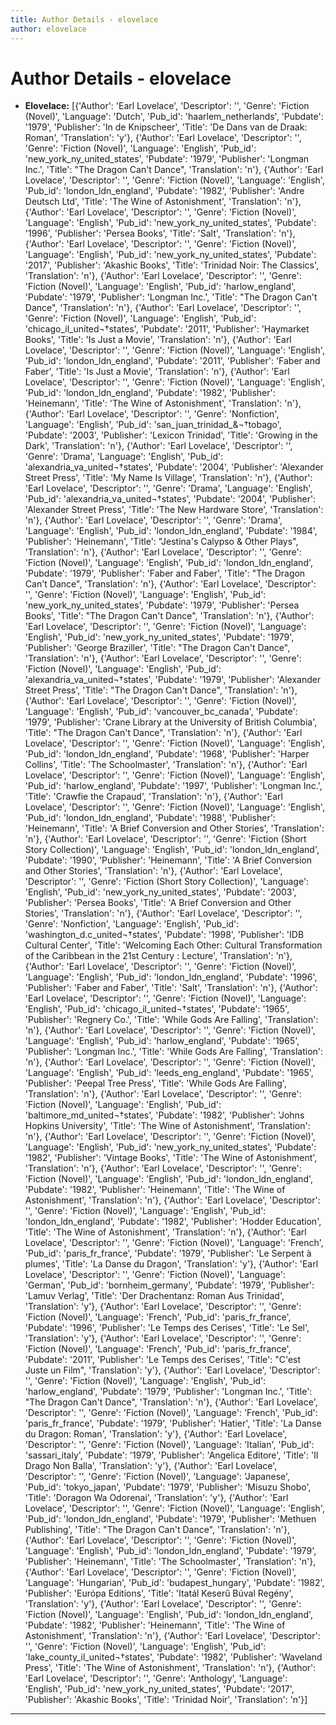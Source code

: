 ```yaml
---
title: Author Details - elovelace
author: elovelace
---
```


# Author Details - elovelace

<ul>
    <li><strong>Elovelace:</strong> [{'Author': 'Earl Lovelace', 'Descriptor': '', 'Genre': 'Fiction (Novel)', 'Language': 'Dutch', 'Pub_id': 'haarlem_netherlands', 'Pubdate': '1979', 'Publisher': 'In de Knipscheer', 'Title': 'De Dans van de Draak: Roman', 'Translation': 'y'}, {'Author': 'Earl Lovelace', 'Descriptor': '', 'Genre': 'Fiction (Novel)', 'Language': 'English', 'Pub_id': 'new_york_ny_united_states', 'Pubdate': '1979', 'Publisher': 'Longman Inc.', 'Title': "The Dragon Can't Dance", 'Translation': 'n'}, {'Author': 'Earl Lovelace', 'Descriptor': '', 'Genre': 'Fiction (Novel)', 'Language': 'English', 'Pub_id': 'london_ldn_england', 'Pubdate': '1982', 'Publisher': 'Andre Deutsch Ltd', 'Title': 'The Wine of Astonishment', 'Translation': 'n'}, {'Author': 'Earl Lovelace', 'Descriptor': '', 'Genre': 'Fiction (Novel)', 'Language': 'English', 'Pub_id': 'new_york_ny_united_states', 'Pubdate': '1996', 'Publisher': 'Persea Books', 'Title': 'Salt', 'Translation': 'n'}, {'Author': 'Earl Lovelace', 'Descriptor': '', 'Genre': 'Fiction (Novel)', 'Language': 'English', 'Pub_id': 'new_york_ny_united_states', 'Pubdate': '2017', 'Publisher': 'Akashic Books', 'Title': 'Trinidad Noir: The Classics', 'Translation': 'n'}, {'Author': 'Earl Lovelace', 'Descriptor': '', 'Genre': 'Fiction (Novel)', 'Language': 'English', 'Pub_id': 'harlow_england', 'Pubdate': '1979', 'Publisher': 'Longman Inc.', 'Title': "The Dragon Can't Dance", 'Translation': 'n'}, {'Author': 'Earl Lovelace', 'Descriptor': '', 'Genre': 'Fiction (Novel)', 'Language': 'English', 'Pub_id': 'chicago_il_united¬†states', 'Pubdate': '2011', 'Publisher': 'Haymarket Books', 'Title': 'Is Just a Movie', 'Translation': 'n'}, {'Author': 'Earl Lovelace', 'Descriptor': '', 'Genre': 'Fiction (Novel)', 'Language': 'English', 'Pub_id': 'london_ldn_england', 'Pubdate': '2011', 'Publisher': 'Faber and Faber', 'Title': 'Is Just a Movie', 'Translation': 'n'}, {'Author': 'Earl Lovelace', 'Descriptor': '', 'Genre': 'Fiction (Novel)', 'Language': 'English', 'Pub_id': 'london_ldn_england', 'Pubdate': '1982', 'Publisher': 'Heinemann', 'Title': 'The Wine of Astonishment', 'Translation': 'n'}, {'Author': 'Earl Lovelace', 'Descriptor': '', 'Genre': 'Nonfiction', 'Language': 'English', 'Pub_id': 'san_juan_trinidad_&¬†tobago', 'Pubdate': '2003', 'Publisher': 'Lexicon Trinidad', 'Title': 'Growing in the Dark', 'Translation': 'n'}, {'Author': 'Earl Lovelace', 'Descriptor': '', 'Genre': 'Drama', 'Language': 'English', 'Pub_id': 'alexandria_va_united¬†states', 'Pubdate': '2004', 'Publisher': 'Alexander Street Press', 'Title': 'My Name Is Village', 'Translation': 'n'}, {'Author': 'Earl Lovelace', 'Descriptor': '', 'Genre': 'Drama', 'Language': 'English', 'Pub_id': 'alexandria_va_united¬†states', 'Pubdate': '2004', 'Publisher': 'Alexander Street Press', 'Title': 'The New Hardware Store', 'Translation': 'n'}, {'Author': 'Earl Lovelace', 'Descriptor': '', 'Genre': 'Drama', 'Language': 'English', 'Pub_id': 'london_ldn_england', 'Pubdate': '1984', 'Publisher': 'Heinemann', 'Title': "Jestina's Calypso & Other Plays", 'Translation': 'n'}, {'Author': 'Earl Lovelace', 'Descriptor': '', 'Genre': 'Fiction (Novel)', 'Language': 'English', 'Pub_id': 'london_ldn_england', 'Pubdate': '1979', 'Publisher': 'Faber and Faber', 'Title': "The Dragon Can't Dance", 'Translation': 'n'}, {'Author': 'Earl Lovelace', 'Descriptor': '', 'Genre': 'Fiction (Novel)', 'Language': 'English', 'Pub_id': 'new_york_ny_united_states', 'Pubdate': '1979', 'Publisher': 'Persea Books', 'Title': "The Dragon Can't Dance", 'Translation': 'n'}, {'Author': 'Earl Lovelace', 'Descriptor': '', 'Genre': 'Fiction (Novel)', 'Language': 'English', 'Pub_id': 'new_york_ny_united_states', 'Pubdate': '1979', 'Publisher': 'George Braziller', 'Title': "The Dragon Can't Dance", 'Translation': 'n'}, {'Author': 'Earl Lovelace', 'Descriptor': '', 'Genre': 'Fiction (Novel)', 'Language': 'English', 'Pub_id': 'alexandria_va_united¬†states', 'Pubdate': '1979', 'Publisher': 'Alexander Street Press', 'Title': "The Dragon Can't Dance", 'Translation': 'n'}, {'Author': 'Earl Lovelace', 'Descriptor': '', 'Genre': 'Fiction (Novel)', 'Language': 'English', 'Pub_id': 'vancouver_bc_canada', 'Pubdate': '1979', 'Publisher': 'Crane Library at the University of British Columbia', 'Title': "The Dragon Can't Dance", 'Translation': 'n'}, {'Author': 'Earl Lovelace', 'Descriptor': '', 'Genre': 'Fiction (Novel)', 'Language': 'English', 'Pub_id': 'london_ldn_england', 'Pubdate': '1968', 'Publisher': 'Harper Collins', 'Title': 'The Schoolmaster', 'Translation': 'n'}, {'Author': 'Earl Lovelace', 'Descriptor': '', 'Genre': 'Fiction (Novel)', 'Language': 'English', 'Pub_id': 'harlow_england', 'Pubdate': '1997', 'Publisher': 'Longman Inc.', 'Title': 'Crawfie the Crapaud', 'Translation': 'n'}, {'Author': 'Earl Lovelace', 'Descriptor': '', 'Genre': 'Fiction (Novel)', 'Language': 'English', 'Pub_id': 'london_ldn_england', 'Pubdate': '1988', 'Publisher': 'Heinemann', 'Title': 'A Brief Conversion and Other Stories', 'Translation': 'n'}, {'Author': 'Earl Lovelace', 'Descriptor': '', 'Genre': 'Fiction (Short Story Collection)', 'Language': 'English', 'Pub_id': 'london_ldn_england', 'Pubdate': '1990', 'Publisher': 'Heinemann', 'Title': 'A Brief Conversion and Other Stories', 'Translation': 'n'}, {'Author': 'Earl Lovelace', 'Descriptor': '', 'Genre': 'Fiction (Short Story Collection)', 'Language': 'English', 'Pub_id': 'new_york_ny_united_states', 'Pubdate': '2003', 'Publisher': 'Persea Books', 'Title': 'A Brief Conversion and Other Stories', 'Translation': 'n'}, {'Author': 'Earl Lovelace', 'Descriptor': '', 'Genre': 'Nonfiction', 'Language': 'English', 'Pub_id': 'washington_d.c_united¬†states', 'Pubdate': '1998', 'Publisher': 'IDB Cultural Center', 'Title': 'Welcoming Each Other: Cultural Transformation of the Caribbean in the 21st Century : Lecture', 'Translation': 'n'}, {'Author': 'Earl Lovelace', 'Descriptor': '', 'Genre': 'Fiction (Novel)', 'Language': 'English', 'Pub_id': 'london_ldn_england', 'Pubdate': '1996', 'Publisher': 'Faber and Faber', 'Title': 'Salt', 'Translation': 'n'}, {'Author': 'Earl Lovelace', 'Descriptor': '', 'Genre': 'Fiction (Novel)', 'Language': 'English', 'Pub_id': 'chicago_il_united¬†states', 'Pubdate': '1965', 'Publisher': 'Regnery Co.', 'Title': 'While Gods Are Falling', 'Translation': 'n'}, {'Author': 'Earl Lovelace', 'Descriptor': '', 'Genre': 'Fiction (Novel)', 'Language': 'English', 'Pub_id': 'harlow_england', 'Pubdate': '1965', 'Publisher': 'Longman Inc.', 'Title': 'While Gods Are Falling', 'Translation': 'n'}, {'Author': 'Earl Lovelace', 'Descriptor': '', 'Genre': 'Fiction (Novel)', 'Language': 'English', 'Pub_id': 'leeds_eng_england', 'Pubdate': '1965', 'Publisher': 'Peepal Tree Press', 'Title': 'While Gods Are Falling', 'Translation': 'n'}, {'Author': 'Earl Lovelace', 'Descriptor': '', 'Genre': 'Fiction (Novel)', 'Language': 'English', 'Pub_id': 'baltimore_md_united¬†states', 'Pubdate': '1982', 'Publisher': 'Johns Hopkins University', 'Title': 'The Wine of Astonishment', 'Translation': 'n'}, {'Author': 'Earl Lovelace', 'Descriptor': '', 'Genre': 'Fiction (Novel)', 'Language': 'English', 'Pub_id': 'new_york_ny_united_states', 'Pubdate': '1982', 'Publisher': 'Vintage Books', 'Title': 'The Wine of Astonishment', 'Translation': 'n'}, {'Author': 'Earl Lovelace', 'Descriptor': '', 'Genre': 'Fiction (Novel)', 'Language': 'English', 'Pub_id': 'london_ldn_england', 'Pubdate': '1982', 'Publisher': 'Heinemann', 'Title': 'The Wine of Astonishment', 'Translation': 'n'}, {'Author': 'Earl Lovelace', 'Descriptor': '', 'Genre': 'Fiction (Novel)', 'Language': 'English', 'Pub_id': 'london_ldn_england', 'Pubdate': '1982', 'Publisher': 'Hodder Education', 'Title': 'The Wine of Astonishment', 'Translation': 'n'}, {'Author': 'Earl Lovelace', 'Descriptor': '', 'Genre': 'Fiction (Novel)', 'Language': 'French', 'Pub_id': 'paris_fr_france', 'Pubdate': '1979', 'Publisher': 'Le Serpent à plumes', 'Title': 'La Danse du Dragon', 'Translation': 'y'}, {'Author': 'Earl Lovelace', 'Descriptor': '', 'Genre': 'Fiction (Novel)', 'Language': 'German', 'Pub_id': 'bornheim_germany', 'Pubdate': '1979', 'Publisher': 'Lamuv Verlag', 'Title': 'Der Drachentanz: Roman Aus Trinidad', 'Translation': 'y'}, {'Author': 'Earl Lovelace', 'Descriptor': '', 'Genre': 'Fiction (Novel)', 'Language': 'French', 'Pub_id': 'paris_fr_france', 'Pubdate': '1996', 'Publisher': 'Le Temps des Cerises', 'Title': 'Le Sel', 'Translation': 'y'}, {'Author': 'Earl Lovelace', 'Descriptor': '', 'Genre': 'Fiction (Novel)', 'Language': 'French', 'Pub_id': 'paris_fr_france', 'Pubdate': '2011', 'Publisher': 'Le Temps des Cerises', 'Title': "C'est Juste un Film", 'Translation': 'y'}, {'Author': 'Earl Lovelace', 'Descriptor': '', 'Genre': 'Fiction (Novel)', 'Language': 'English', 'Pub_id': 'harlow_england', 'Pubdate': '1979', 'Publisher': 'Longman Inc.', 'Title': "The Dragon Can't Dance", 'Translation': 'n'}, {'Author': 'Earl Lovelace', 'Descriptor': '', 'Genre': 'Fiction (Novel)', 'Language': 'French', 'Pub_id': 'paris_fr_france', 'Pubdate': '1979', 'Publisher': 'Hatier', 'Title': 'La Danse du Dragon: Roman', 'Translation': 'y'}, {'Author': 'Earl Lovelace', 'Descriptor': '', 'Genre': 'Fiction (Novel)', 'Language': 'Italian', 'Pub_id': 'sassari_italy', 'Pubdate': '1979', 'Publisher': 'Angelica Editore', 'Title': 'Il Drago Non Balla', 'Translation': 'y'}, {'Author': 'Earl Lovelace', 'Descriptor': '', 'Genre': 'Fiction (Novel)', 'Language': 'Japanese', 'Pub_id': 'tokyo_japan', 'Pubdate': '1979', 'Publisher': 'Misuzu Shobo', 'Title': 'Doragon Wa Odorenai', 'Translation': 'y'}, {'Author': 'Earl Lovelace', 'Descriptor': '', 'Genre': 'Fiction (Novel)', 'Language': 'English', 'Pub_id': 'london_ldn_england', 'Pubdate': '1979', 'Publisher': 'Methuen Publishing', 'Title': "The Dragon Can't Dance", 'Translation': 'n'}, {'Author': 'Earl Lovelace', 'Descriptor': '', 'Genre': 'Fiction (Novel)', 'Language': 'English', 'Pub_id': 'london_ldn_england', 'Pubdate': '1979', 'Publisher': 'Heinemann', 'Title': 'The Schoolmaster', 'Translation': 'n'}, {'Author': 'Earl Lovelace', 'Descriptor': '', 'Genre': 'Fiction (Novel)', 'Language': 'Hungarian', 'Pub_id': 'budapest_hungary', 'Pubdate': '1982', 'Publisher': 'Európa Editions', 'Title': 'Itatál Keserű Búval Regény', 'Translation': 'y'}, {'Author': 'Earl Lovelace', 'Descriptor': '', 'Genre': 'Fiction (Novel)', 'Language': 'English', 'Pub_id': 'london_ldn_england', 'Pubdate': '1982', 'Publisher': 'Heinemann', 'Title': 'The Wine of Astonishment', 'Translation': 'n'}, {'Author': 'Earl Lovelace', 'Descriptor': '', 'Genre': 'Fiction (Novel)', 'Language': 'English', 'Pub_id': 'lake_county_il_united¬†states', 'Pubdate': '1982', 'Publisher': 'Waveland Press', 'Title': 'The Wine of Astonishment', 'Translation': 'n'}, {'Author': 'Earl Lovelace', 'Descriptor': '', 'Genre': 'Anthology', 'Language': 'English', 'Pub_id': 'new_york_ny_united_states', 'Pubdate': '2017', 'Publisher': 'Akashic Books', 'Title': 'Trinidad Noir', 'Translation': 'n'}]</li>
</ul>
<hr>